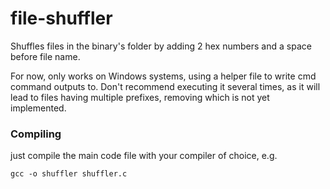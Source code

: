 # file-shuffler
Shuffles files in the binary's folder by adding 2 hex numbers and a space before file name.


For now, only works on Windows systems, using a helper file to write cmd command outputs to.
Don't recommend executing it several times, as it will lead to files having multiple prefixes, removing which is not yet implemented.

### Compiling
just compile the main code file with your compiler of choice, e.g.
```
gcc -o shuffler shuffler.c
```
